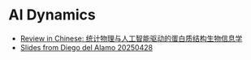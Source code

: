 # AI Dynamics


- [Review in Chinese: 统计物理与人工智能驱动的蛋白质结构生物信息学](https://synbioj.cip.com.cn/CN/10.12211/2096-8280.2025-016)
- [Slides from Diego del Alamo 20250428](https://delalamo.xyz/assets/post_images/2025_04_27_PPT.pdf)



